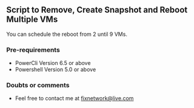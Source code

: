 ## Script to Remove, Create Snapshot and Reboot Multiple VMs 

You can schedule the reboot from 2 until 9 VMs. 

### Pre-requirements

 - PowerCli Version 6.5 or above
 - Powershell Version 5.0 or above
 
 ### Doubts or comments
 
 - Feel free to contact me at fixnetwork@live.com
 

